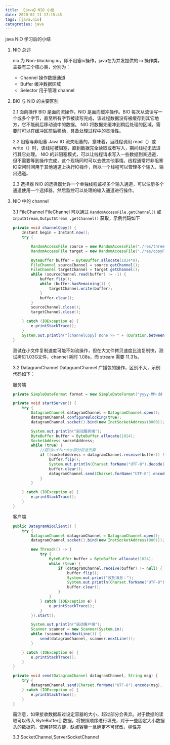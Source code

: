 ```yaml
---
title: 【java】NIO 小结
date: 2020-02-11 17:15:45
tags: [java,nio]
catagroties: java
---
```


java NIO 学习后的小结

1. NIO 总述

	nio 为 Non-blocking io，即不阻塞io操作，java在为并发提供的 io 操作类，主要有三个核心类，分别为：

	* Channel 操作数据通道
	* Buffer 缓冲数据区域
	* Selector 用于管理 channel

2. BIO 与 NIO 的主要区别

	2.1 面向操作
	BIO 是面向流操作，NIO 是面向缓冲操作。BIO 每次从流读写一个或多个字节，直至所有字节被读写完成，该过程数据没有被缓存到其它地方，它不能前后移动流中的数据。
NIO 将数据先缓冲到稍后处理的区域，需要时可以在缓冲区前后移动，具备处理过程中的灵活性。

	2.2 阻塞与非阻塞
	Java IO 流失阻塞的，意味着，当线程调用 read（）或 write（）时，该线程被阻塞，直到数据完全读取或者写入，期间线程无法进行其它处理。
NIO 的非阻塞模式，可以让线程请求写入一些数据到某通道，但不需要等到操作完成，这个现场同时可以去做其他事情。线程通常将非阻塞IO空闲时间用于其他通道上执行IO操作，所以一个线程可以管理多个输入、输出通道。

	2.3 选择器
	NIO 的选择器允许一个单独线程监视多个输入通道，可以注册多个通道使用一个选择器，然后监控可以处理的输入通道进行操作。

3. NIO 中的 channel

	3.1 FileChannel
	FileChannel 可以通过 `RandomAccessFile.getChannel()` 或 `InputStream,OutputStream .getChannel()` 获取，示例代码如下
	```java
	private void channelCopy() {
        Instant begin = Instant.now();
        try {

            RandomAccessFile source = new RandomAccessFile("./res/threeWithoutPunctuation", "r");
            RandomAccessFile target = new RandomAccessFile("./res/copyFileNio", "rw");

            ByteBuffer buffer = ByteBuffer.allocate(1024*8);
            FileChannel sourceChannel = source.getChannel();
            FileChannel targetChannel = target.getChannel();
            while (sourceChannel.read(buffer) != -1) {
                buffer.flip();
                while (buffer.hasRemaining()) {
                    targetChannel.write(buffer);
                }
                buffer.clear();
            }
            sourceChannel.close();
            targetChannel.close();

        } catch (IOException e) {
            e.printStackTrace();
        }
        System.out.println("[channelCopy] Done >> " + (Duration.between(begin, Instant.now()).toMillis()) + " ms");
    }
	``` 

	测试在小文件复制速度可能不如流操作，但在大文件拷贝速度比流复制快，测试拷贝1.03G文件，channel 耗时 1.08s，而 stream 需要 11.31s。

	3.2 DatagramChannel
	DatagramChannel 广播包的操作，区别不大，示例代码如下：

	服务端
	```java
    private SimpleDateFormat format = new SimpleDateFormat("yyyy-MM-dd HH:mm:ss", Locale.getDefault());

    private void startServer() {
        try {
            DatagramChannel datagramChannel = DatagramChannel.open();
            datagramChannel.configureBlocking(true);
            datagramChannel.socket().bind(new InetSocketAddress(8000));

            System.out.println("启动服务端");
            ByteBuffer buffer = ByteBuffer.allocate(1024);
            SocketAddress socketAddress;
            while (true) {
                //超过buffer大小部分将被丢弃
                if ((socketAddress = datagramChannel.receive(buffer)) != null) {
                    buffer.flip();
                    System.out.println(Charset.forName("UTF-8").decode(buffer));
                    buffer.clear();
                    datagramChannel.send(Charset.forName("UTF-8").encode("服务端已收到[" + format.format(new Date())), socketAddress);
                }
            }

        } catch (IOException e) {
            e.printStackTrace();
        }
    }
	```

	客户端
	```java
    public DatagramNioClient() {
        try {
            DatagramChannel datagramChannel = DatagramChannel.open();
            datagramChannel.socket().bind(new InetSocketAddress(8001));

            new Thread(() -> {
                try {
                    ByteBuffer buffer = ByteBuffer.allocate(1024);
                    while (true) {
                        if (datagramChannel.receive(buffer) != null) {
                            buffer.flip();
                            System.out.print("收到消息：");
                            System.out.println(Charset.forName("UTF-8").decode(buffer));
                            buffer.clear();
                        }
                    }
                } catch (IOException e) {
                    e.printStackTrace();
                }
            }).start();

            System.out.println("启动客户端");
            Scanner scanner = new Scanner(System.in);
            while (scanner.hasNextLine()) {
                send(datagramChannel, scanner.nextLine());
            }

        } catch (IOException e) {
            e.printStackTrace();
        }
    }

    private void send(DatagramChannel datagramChannel, String msg) {
        try {
            datagramChannel.send(Charset.forName("UTF-8").encode(msg), new InetSocketAddress("127.0.0.1", 8000));
        } catch (IOException e) {
            e.printStackTrace();
        }
    }
	```
	需注意，如果接收数据超过设定容器的大小，超过部分会丢弃。对于数据的读取可以传入 ByteBuffer[] 数据，将按照顺序进行填充，对于一些固定大小数据头的数据包，使用非常方便，缺点容量一旦确定不可修改，弹性差

	3.3 SocketChannel,ServerSocketChannel
	 